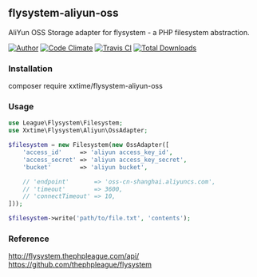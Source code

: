 ## flysystem-aliyun-oss 
AliYun OSS Storage adapter for flysystem - a PHP filesystem abstraction.  

[![Author](http://img.shields.io/badge/author-@Joe-blue.svg?style=flat-square)](https://www.xxtime.com)
[![Code Climate](https://codeclimate.com/github/xxtime/flysystem-aliyun-oss/badges/gpa.svg)](https://codeclimate.com/github/xxtime/flysystem-aliyun-oss)
[![Travis CI](https://travis-ci.org/xxtime/flysystem-aliyun-oss.svg?branch=master)](https://travis-ci.org/xxtime/flysystem-aliyun-oss)
[![Total Downloads](https://img.shields.io/packagist/dt/xxtime/flysystem-aliyun-oss.svg?style=flat-square)](https://packagist.org/packages/xxtime/flysystem-aliyun-oss)

### Installation
composer require xxtime/flysystem-aliyun-oss

### Usage

```php
use League\Flysystem\Filesystem;
use Xxtime\Flysystem\Aliyun\OssAdapter;

$filesystem = new Filesystem(new OssAdapter([
    'access_id'     => 'aliyun access_key_id',
    'access_secret' => 'aliyun access_key_secret',
    'bucket'        => 'aliyun bucket',

    // 'endpoint'       => 'oss-cn-shanghai.aliyuncs.com',
    // 'timeout'        => 3600,
    // 'connectTimeout' => 10,
]));

$filesystem->write('path/to/file.txt', 'contents');
```

### Reference
http://flysystem.thephpleague.com/api/  
https://github.com/thephpleague/flysystem  